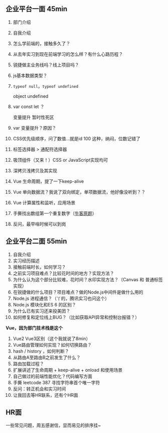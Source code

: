 ## 企业平台一面 45min

1. 部门介绍

2. 自我介绍

3. 怎么学前端的，接触多久了？

4. 从去年实习到现在前端学习的怎么样？有什么心路历程？

5. 锐捷做主业务线吗？线上项目吗？

6. js基本数据类型？

7. `typeof null`，`typeof undefined`

   object undefined

8. var const let ？

   变量提升 暂时性死区

9. var 变量提升？原因？

   

10. CSS优先级顺序，问了数值...就是id 100 这种，纳闷，位数记错了

11. 标签选择器 > 通配符选择器

12. 吸顶组件（又来！）CSS or JavaScript实现均可

13. 深拷贝浅拷贝及其实现

14. Vue 生命周期，提了一下keep-alive

15. Vue 单向数据流？我说了双向绑定，单项数据流，他好像没听到？？

16. Vue 计算属性和监听，应用场景

17. 手撕找出数组第一个重复数字（[牛客原题](https://www.nowcoder.com/questionTerminal/623a5ac0ea5b4e5f95552655361ae0a8)）

18. 反问，最早啥时候可以到岗

## 企业平台二面 55min

1. 自我介绍
2. 实习经历描述
3. 接触前端时长，如何学习？
4. 之前实习项目难点？比较花时间的地方？实现方法？
5. 为什么认为这个部分比较难，花时间？水印实现方法？（Canvas 和 普通标签实现）
6. 在锐捷做的什么项目？项目难点？做的Node.js中间件是做什么用的
7. Node.js 进程通信？（丫的，腾讯实习也问这个）
8. Node.js 模块化和ES 6 的区别？
9. 为什么已有实习还来投美团？
10. 如何修复和定位线上BUG？（比如获取API异常和控制台报错？）

**Vue，因为部门技术栈是这个** 

1. Vue2 Vue3区别（这个我就说了8min）
2. Vue路由管理如何实现？如何切换路由？
3. hash / history ，如何判断？
4. 从路由A至路由B之前发生了什么？
5. 路由加载过程？
6. 扩展讲述了生命周期 + keep-alive + onload 和使用场景
7. 自己做过的前端性能优化？代码编写方面
8. 手撕 leetcode 387 寻找字符串首个唯一字符
9. 反问：转正机会和实习时间
10. 让我回去等HR联系，还有个HR面

## HR面

一些常见问题，周五感谢信，显而易见的排序挂~